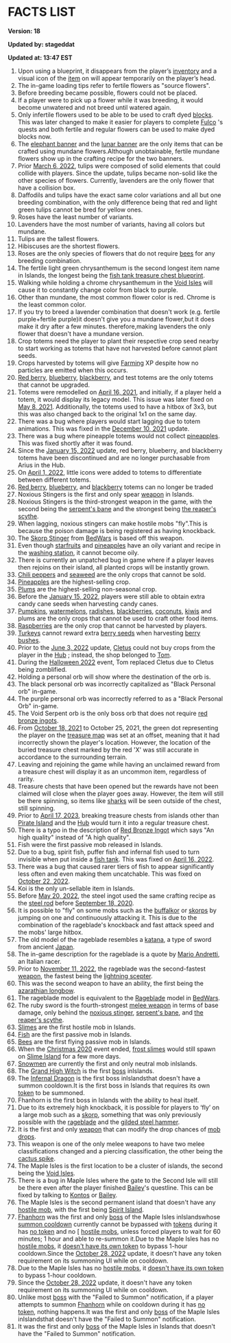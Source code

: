 # FACTS LIST
**Version: 18**

**Updated by: stageddat**

**Updated at: 13:47 EST**
1. Upon using a blueprint, it disappears from the player’s [inventory](https://robloxislands.fandom.com/wiki/Inventory) and a visual icon of the [item](https://robloxislands.fandom.com/wiki/Item) on will appear temporarily on the player’s head. 
2. The in-game loading tips refer to fertile flowers as "source flowers". 
3. Before breeding became possible, flowers could not be placed. 
4. If a player were to pick up a flower while it was breeding, it would become unwatered and not breed until watered again. 
5. Only infertile flowers used to be able to be used to craft dyed [blocks](https://robloxislands.fandom.com/wiki/Block). This was later changed to make it easier for players to complete [Fulco](https://robloxislands.fandom.com/wiki/Fulco) 's quests and both fertile and regular flowers can be used to make dyed blocks now. 
6. The [elephant banner](https://robloxislands.fandom.com/wiki/Elephant_Banner) and the [lunar banner](https://robloxislands.fandom.com/wiki/Lunar_Banner) are the only items that can be crafted using mundane flowers.Although unobtainable, fertile mundane flowers show up in the crafting recipe for the two banners. 
8. Prior [March 6, 2022](https://robloxislands.fandom.com/wiki/March_6,_2022), tulips were composed of solid elements that could collide with players. Since the update, tulips became non-solid like the other species of flowers. Currently, lavenders are the only flower that have a collision box. 
9. Daffodils and tulips have the exact same color variations and all but one breeding combination, with the only difference being that red and light green tulips cannot be bred for yellow ones. 
10. Roses have the least number of variants. 
11. Lavenders have the most number of variants, having all colors but mundane. 
12. Tulips are the tallest flowers. 
13. Hibiscuses are the shortest flowers. 
14. Roses are the only species of flowers that do not require [bees](https://robloxislands.fandom.com/wiki/Bee) for any breeding combination. 
15. The fertile light green chrysanthemum is the second longest item name in Islands, the longest being the [fish tank treasure chest blueprint](https://robloxislands.fandom.com/wiki/Blueprint). 
16. Walking while holding a chrome chrysanthemum in the [Void Isles](https://robloxislands.fandom.com/wiki/Void_Isles) will cause it to constantly change color from black to purple. 
17. Other than mundane, the most common flower color is red.  Chrome is the least common color. 
18. If you try to breed a lavender combination that doesn't work (e.g. fertile purple+fertile purple)it doesn't give you a mundane flower,but it does make it dry after a few minutes. therefore,making lavenders the only flower that doesn't have a mundane version. 
19. Crop totems need the player to plant their respective crop seed nearby to start working as totems that have not harvested before cannot plant seeds. 
20. Crops harvested by totems will give [Farming](https://robloxislands.fandom.com/wiki/Farming) XP despite how no particles are emitted when this occurs. 
21.  [Red berry](https://robloxislands.fandom.com/wiki/Red_Berry), [blueberry](https://robloxislands.fandom.com/wiki/Blueberry), [blackberry](https://robloxislands.fandom.com/wiki/Blackberry), and test totems are the only totems that cannot be upgraded. 
22. Totems were remodelled on [April 16, 2021](https://robloxislands.fandom.com/wiki/April_16,_2021), and initially, if a player held a totem, it would display its legacy model. This issue was later fixed on [May 8, 2021](https://robloxislands.fandom.com/wiki/May_8,_2021). Additionally, the totems used to have a hitbox of 3x3, but this was also changed back to the original 1x1 on the same day.
25. There was a bug where players would start lagging due to totem animations. This was fixed in the [December 10, 2021](https://robloxislands.fandom.com/wiki/December_10,_2021) update. 
26. There was a bug where pineapple totems would not collect [pineapples](https://robloxislands.fandom.com/wiki/Pineapple). This was fixed shortly after it was found. 
27. Since the [January 15, 2022](https://robloxislands.fandom.com/wiki/January_15,_2022) update, red berry, blueberry, and blackberry totems have been discontinued and are no longer purchasable from Arius in the Hub. 
28. On [April 1, 2022](https://robloxislands.fandom.com/wiki/April_1,_2022), little icons were added to totems to differentiate between different totems. 
29.  [Red berry](https://robloxislands.fandom.com/wiki/Red_Berries), [blueberry](https://robloxislands.fandom.com/wiki/Blueberries), and [blackberry](https://robloxislands.fandom.com/wiki/Blackberries) totems can no longer be traded 
30. Noxious Stingers is the first and only spear [weapon](https://robloxislands.fandom.com/wiki/Weapon) in Islands. 
31. Noxious Stingers is the third-strongest weapon in the game, with the second being the [serpent's bane](https://robloxislands.fandom.com/wiki/Serpent%27s_Bane) and the strongest being [the reaper's scythe](https://robloxislands.fandom.com/wiki/The_Reaper%27s_Scythe). 
32. When lagging, noxious stingers can make hostile mobs "fly".This is because the poison damage is being registered as having knockback. 
34. The [Skorp Stinger](https://robloxislands.fandom.comhttps://robloxbedwars.fandom.com/wiki/Skorp_Stinger) from [BedWars](https://robloxislands.fandom.comhttps://robloxbedwars.fandom.com/wiki/Skorp_Stinger) is based off this weapon. 
35. Even though [starfruits](https://robloxislands.fandom.com/wiki/Starfruit) and [pineapples](https://robloxislands.fandom.com/wiki/Pineapple) have an oily variant and recipe in the [washing station](https://robloxislands.fandom.com/wiki/Washing_Station), it cannot become oily. 
36. There is currently an unpatched bug in game where if a player leaves then rejoins on their island, all planted crops will be instantly grown. 
37.  [Chili peppers](https://robloxislands.fandom.com/wiki/Chili_Pepper) and [seaweed](https://robloxislands.fandom.com/wiki/Seaweed) are the only crops that cannot be sold. 
38.  [Pineapples](https://robloxislands.fandom.com/wiki/Pineapple) are the highest-selling crop. 
39.  [Plums](https://robloxislands.fandom.com/wiki/Plum) are the highest-selling non-seasonal crop. 
40. Before the [January 15, 2022](https://robloxislands.fandom.com/wiki/January_15,_2022), players were still able to obtain extra candy cane seeds when harvesting candy canes. 
41.  [Pumpkins](https://robloxislands.fandom.com/wiki/Pumpkin), [watermelons](https://robloxislands.fandom.com/wiki/Watermelon), [radishes](https://robloxislands.fandom.com/wiki/Radish), [blackberries](https://robloxislands.fandom.com/wiki/Blackberries), [coconuts](https://robloxislands.fandom.com/wiki/Coconut), [kiwis](https://robloxislands.fandom.com/wiki/Kiwi) and plums are the only crops that cannot be used to craft other food items. 
42.  [Raspberries](https://robloxislands.fandom.com/wiki/Raspberries) are the only crop that cannot be harvested by players. 
43.  [Turkeys](https://robloxislands.fandom.com/wiki/Turkey) cannot reward extra [berry seeds](https://robloxislands.fandom.com/wiki/Berry_Seeds) when harvesting [berry bushes](https://robloxislands.fandom.com/wiki/Berry). 
44. Prior to the [June 3, 2022](https://robloxislands.fandom.com/wiki/June_3,_2022) update, [Cletus](https://robloxislands.fandom.com/wiki/Cletus) could not buy crops from the player in the [Hub](https://robloxislands.fandom.com/wiki/Hub) ; instead, the shop belonged to [Tom](https://robloxislands.fandom.com/wiki/Tom). 
45. During the [Halloween 2022](https://robloxislands.fandom.com/wiki/Halloween_2022) event, Tom replaced Cletus due to Cletus being zomblified. 
46. Holding a personal orb will show where the destination of the orb is. 
47. The black personal orb was incorrectly capitalized as "Black Personal orb" in-game. 
48. The purple personal orb was incorrectly referred to as a "Black Personal Orb" in-game. 
49. The Void Serpent orb is the only boss orb that does not require [red bronze ingots](https://robloxislands.fandom.com/wiki/Red_Bronze_Ingot). 
50. From [October 18, 2021](https://robloxislands.fandom.com/wiki/October_18,_2021) to October 25, 2021, the green dot representing the player on the [treasure map](https://robloxislands.fandom.com/wiki/Treasure_Map) was set at an offset, meaning that it had incorrectly shown the player's location. However, the location of the buried treasure chest marked by the red 'X' was still accurate in accordance to the surrounding terrain. 
51. Leaving and rejoining the game while having an unclaimed reward from a treasure chest will display it as an uncommon item, regardless of rarity. 
52. Treasure chests that have been opened but the rewards have not been claimed will close when the player goes away. However, the item will still be there spinning, so items like [sharks](https://robloxislands.fandom.com/wiki/Fish) will be seen outside of the chest, still spinning. 
53. Prior to [April 17, 2023](https://robloxislands.fandom.com/wiki/April_14,_2023), breaking treasure chests from islands other than [Pirate Island](https://robloxislands.fandom.com/wiki/Pirate_Island) and the [Hub](https://robloxislands.fandom.com/wiki/Hub) would turn it into a regular treasure chest. 
54. There is a typo in the description of [Red Bronze Ingot](https://robloxislands.fandom.com/wiki/Red_Bronze_Ingot) which says "An high quality" instead of "A high quality".
55. Fish were the first passive mob released in Islands. 
56. Due to a bug, spirit fish, puffer fish and infernal fish used to turn invisible when put inside a [fish tank](https://robloxislands.fandom.com/wiki/Fish_Tank). This was fixed on [April 16, 2022](https://robloxislands.fandom.com/wiki/April_16,_2022). 
58. There was a bug that caused rarer tiers of fish to appear significantly less often and even making them uncatchable. This was fixed on [October 22, 2022](https://robloxislands.fandom.com/wiki/October_22,_2022). 
60. Koi is the only un-sellable item in Islands. 
61. Before [May 20, 2022](https://robloxislands.fandom.com/wiki/May_20,_2022), the steel ingot used the same crafting recipe as the [steel rod](https://robloxislands.fandom.com/wiki/Steel_Rod) before [September 18, 2020](https://robloxislands.fandom.com/wiki/September_18,_2020). 
62. It is possible to "fly" on some mobs such as the [buffalkor](https://robloxislands.fandom.com/wiki/Buffalkor) or [skorps](https://robloxislands.fandom.com/wiki/Skorp) by jumping on one and continuously attacking it. This is due to the combination of the rageblade's knockback and fast attack speed and the mobs' large hitbox. 
63. The old model of the rageblade resembles a [katana](https://robloxislands.fandom.comhttp://en.wikipedia.org/wiki/Katana), a type of sword from ancient [Japan](https://robloxislands.fandom.comhttp://en.wikipedia.org/wiki/Japan). 
64. The in-game description for the rageblade is a quote by [Mario Andretti](https://robloxislands.fandom.comhttp://en.wikipedia.org/wiki/Mario_Andretti), an Italian racer. 
65. Prior to [November 11, 2022](https://robloxislands.fandom.com/wiki/November_11,_2022), the rageblade was the second-fastest [weapon](https://robloxislands.fandom.com/wiki/Weapon), the fastest being the [lightning scepter](https://robloxislands.fandom.com/wiki/Lightning_Scepter). 
66. This was the second weapon to have an ability, the first being the [azarathian longbow](https://robloxislands.fandom.com/wiki/Azarathian_Longbow). 
67. The rageblade model is equivalent to the [Rageblade](https://robloxislands.fandom.comhttps://robloxbedwars.fandom.com/wiki/Rageblade) model in [BedWars](https://robloxislands.fandom.comhttps://robloxbedwars.fandom.com/wiki/BedWars_Wiki). 
68. The ruby sword is the fourth-strongest [melee weapon](https://robloxislands.fandom.com/wiki/Category:Melee_weapons) in terms of base damage, only behind the [noxious stinger](https://robloxislands.fandom.com/wiki/Noxious_Stinger), [serpent's bane](https://robloxislands.fandom.com/wiki/Serpent%27s_Bane), and [the reaper's scythe](https://robloxislands.fandom.com/wiki/The_Reaper%27s_Scythe). 
69.  [Slimes](https://robloxislands.fandom.com/wiki/Slime) are the first hostile mob in Islands. 
70.  [Fish](https://robloxislands.fandom.com/wiki/Fish) are the first passive mob in Islands. 
71.  [Bees](https://robloxislands.fandom.com/wiki/Bee) are the first flying passive mob in Islands. 
72. When the [Christmas 2020](https://robloxislands.fandom.com/wiki/Christmas_2020) event ended, [frost slimes](https://robloxislands.fandom.com/wiki/Frost_Slime) would still spawn on [Slime Island](https://robloxislands.fandom.com/wiki/Slime_Island) for a few more days. 
73.  [Snowmen](https://robloxislands.fandom.com/wiki/Snowman_(mob)) are currently the first and only neutral mob inIslands. 
74. The [Grand High Witch](https://robloxislands.fandom.com/wiki/Grand_High_Witch) is the first [boss](https://robloxislands.fandom.com/wiki/Category:Bosses) inIslands. 
75. The [Infernal Dragon](https://robloxislands.fandom.com/wiki/Infernal_Dragon) is the first boss inIslandsthat doesn't have a summon cooldown.It is the first boss in Islands that requires its own [token](https://robloxislands.fandom.com/wiki/Token) to be summoned. 
82. Fhanhorn is the first boss in Islands with the ability to heal itself. 
83. Due to its extremely high knockback, it is possible for players to ‘fly’ on a large mob such as a [skorp](https://robloxislands.fandom.com/wiki/Skorp), something that was only previously possible with the [rageblade](https://robloxislands.fandom.com/wiki/Rageblade) and the [gilded steel hammer](https://robloxislands.fandom.com/wiki/Gilded_Steel_Hammer). 
84. It is the first and only [weapon](https://robloxislands.fandom.com/wiki/Weapon) that can modify the drop chances of [mob drops](https://robloxislands.fandom.com/wiki/Category:Mob_drops). 
85. This weapon is one of the only melee weapons to have two melee classifications changed and a piercing classification, the other being the [cactus spike](https://robloxislands.fandom.com/wiki/Cactus_Spike). 
87. The Maple Isles is the first location to be a cluster of islands, the second being the [Void Isles](https://robloxislands.fandom.com/wiki/Void_Isles). 
88. There is a bug in Maple Isles where the gate to the Second Isle will still be there even after the player finished [Bailey](https://robloxislands.fandom.com/wiki/Bailey)'s questline. This can be fixed by talking to [Kontos](https://robloxislands.fandom.com/wiki/Kontos) or [Bailey](https://robloxislands.fandom.com/wiki/Bailey). 
89. The Maple Isles is the second permanent island that doesn't have any [hostile mob](https://robloxislands.fandom.com/wiki/Category:Hostile_mobs), with the first being [Spirit Island](https://robloxislands.fandom.com/wiki/Spirit_Island). 
90.  [Fhanhorn](https://robloxislands.fandom.com/wiki/Fhanhorn) was the first and only [boss](https://robloxislands.fandom.com/wiki/Category:Bosses) of the Maple Isles inIslandswhose [summon cooldown](https://robloxislands.fandom.com/wiki/Category:Bosses#Summon_cooldowns) currently cannot be bypassed with [tokens](https://robloxislands.fandom.com/wiki/Token) during it has [no token](https://robloxislands.fandom.com/wiki/Category:No_tokens) and no [ [hostile mobs](https://robloxislands.fandom.com/wiki/Category:Hostile_mobs), unless forced players to wait for 60 minutes; 1 hour and able to re-summon it.Due to the Maple Isles has no [hostile mobs](https://robloxislands.fandom.com/wiki/Category:Hostile_mobs), it [doesn't have its own token](https://robloxislands.fandom.com/wiki/Category:No_tokens) to bypass 1-hour cooldown.Since the [October 28, 2022](https://robloxislands.fandom.com/wiki/October_28,_2022) update, it doesn't have any token requirement on its summoning UI while on cooldown. 
91. Due to the Maple Isles has no [hostile mobs](https://robloxislands.fandom.com/wiki/Category:Hostile_mobs), it [doesn't have its own token](https://robloxislands.fandom.com/wiki/Category:No_tokens) to bypass 1-hour cooldown. 
92. Since the [October 28, 2022](https://robloxislands.fandom.com/wiki/October_28,_2022) update, it doesn't have any token requirement on its summoning UI while on cooldown. 
93. Unlike most [boss](https://robloxislands.fandom.com/wiki/Category:Bosses) with the "Failed to Summon" notification, if a player attempts to summon [Fhanhorn](https://robloxislands.fandom.com/wiki/Fhanhorn) while on cooldown during it has [no token](https://robloxislands.fandom.com/wiki/Category:No_tokens), nothing happens.It was the first and only [boss](https://robloxislands.fandom.com/wiki/Category:Bosses) of the Maple Isles inIslandsthat doesn't have the "Failed to Summon" notification. 
94. It was the first and only [boss](https://robloxislands.fandom.com/wiki/Category:Bosses) of the Maple Isles in Islands that doesn't have the "Failed to Summon" notification. 
